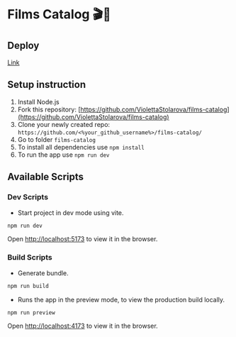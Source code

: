 # Films Catalog 🎬🍿

## Deploy

[Link](https://violettastolarova.github.io/films-catalog/dist/)

## Setup instruction

1. Install Node.js
2. Fork this repository: [https://github.com/ViolettaStolarova/films-catalog](https://github.com/ViolettaStolarova/films-catalog)
3. Clone your newly created repo: `https://github.com/<%your_github_username%>/films-catalog/`
4. Go to folder `films-catalog`
5. To install all dependencies use `npm install`
6. To run the app use `npm run dev`

## Available Scripts

### Dev Scripts

- Start project in dev mode using vite.

```bash
npm run dev
```

Open [http://localhost:5173](http://localhost:5173) to view it in the browser.

### Build Scripts

- Generate bundle.

```bash
npm run build
```

- Runs the app in the preview mode, to view the production build locally.

```bash
npm run preview
```

Open [http://localhost:4173](http://localhost:4173) to view it in the browser.

